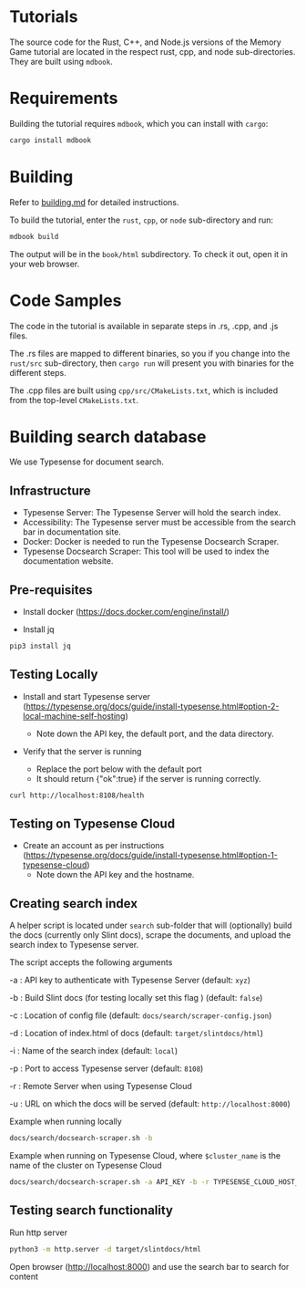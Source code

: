 <!-- Copyright © SixtyFPS GmbH <info@slint.dev> ; SPDX-License-Identifier: MIT -->

# Tutorials

The source code for the Rust, C++, and Node.js versions of the Memory Game tutorial are located in
the respect rust, cpp, and node sub-directories. They are built using `mdbook`.

# Requirements

Building the tutorial requires `mdbook`, which you can install with `cargo`:

```sh
cargo install mdbook
```

# Building

Refer to [building.md](./building.md#Generating-the-Documentation) for detailed instructions.

To build the tutorial, enter the `rust`, `cpp`, or `node` sub-directory and run:

```sh
mdbook build
```

The output will be in the `book/html` subdirectory. To check it out, open it in your web browser.

# Code Samples

The code in the tutorial is available in separate steps in .rs, .cpp, and .js files.

The .rs files are mapped to different binaries, so you if you change into the `rust/src`
sub-directory, then `cargo run` will present you with binaries for the different steps.

The .cpp files are built using `cpp/src/CMakeLists.txt`, which is included from the top-level
`CMakeLists.txt`.

# Building search database

We use Typesense for document search.

## Infrastructure

* Typesense Server: The Typesense Server will hold the search index.
* Accessibility: The Typesense server must be accessible from the search bar in documentation site.
* Docker: Docker is needed to run the Typesense Docsearch Scraper.
* Typesense Docsearch Scraper: This tool will be used to index the documentation website.

## Pre-requisites

* Install docker (<https://docs.docker.com/engine/install/>)

* Install jq

```sh
pip3 install jq
```

## Testing Locally

* Install and start Typesense server (<https://typesense.org/docs/guide/install-typesense.html#option-2-local-machine-self-hosting>)
  * Note down the API key, the default port, and the data directory.

* Verify that the server is running
  * Replace the port below with the default port
  * It should return {"ok":true} if the server is running correctly.

```sh
curl http://localhost:8108/health
```

## Testing on Typesense Cloud

* Create an account as per instructions (<https://typesense.org/docs/guide/install-typesense.html#option-1-typesense-cloud>)
  * Note down the API key and the hostname.

## Creating search index

A helper script is located under `search` sub-folder that will (optionally) build the docs (currently only Slint docs), scrape the documents, and upload the search index to Typesense server.

The script accepts the following arguments

-a : API key to authenticate with Typesense Server (default: `xyz`)

-b : Build Slint docs (for testing locally set this flag ) (default: `false`)

-c : Location of config file (default: `docs/search/scraper-config.json`)

-d : Location of index.html of docs (default: `target/slintdocs/html`)

-i : Name of the search index (default: `local`)

-p : Port to access Typesense server (default: `8108`)

-r : Remote Server when using Typesense Cloud

-u : URL on which the docs will be served (default: `http://localhost:8000`)

Example when running locally

```sh
docs/search/docsearch-scraper.sh -b
```

Example when running on Typesense Cloud, where `$cluster_name` is the name of the cluster on Typesense Cloud

```sh
docs/search/docsearch-scraper.sh -a API_KEY -b -r TYPESENSE_CLOUD_HOST_NAME
```

## Testing search functionality

Run http server

```sh
python3 -m http.server -d target/slintdocs/html
```

Open browser (<http://localhost:8000>) and use the search bar to search for content

